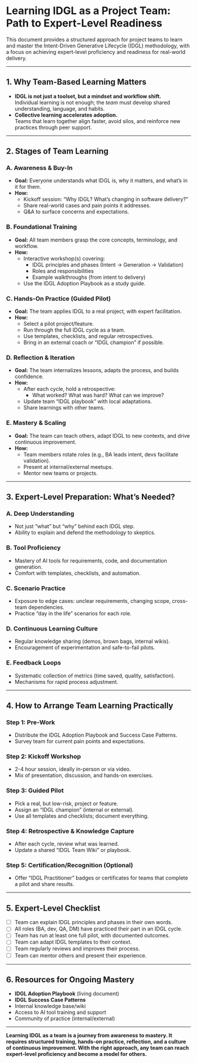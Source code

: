 # Learning IDGL as a Project Team: Path to Expert-Level Readiness

This document provides a structured approach for project teams to learn and master the Intent-Driven Generative Lifecycle (IDGL) methodology, with a focus on achieving expert-level proficiency and readiness for real-world delivery.

---

## 1. Why Team-Based Learning Matters

- **IDGL is not just a toolset, but a mindset and workflow shift.**  
  Individual learning is not enough; the *team* must develop shared understanding, language, and habits.
- **Collective learning accelerates adoption.**  
  Teams that learn together align faster, avoid silos, and reinforce new practices through peer support.

---

## 2. Stages of Team Learning

### A. Awareness & Buy-In
- **Goal:** Everyone understands what IDGL is, why it matters, and what’s in it for them.
- **How:**
  - Kickoff session: “Why IDGL? What’s changing in software delivery?”
  - Share real-world cases and pain points it addresses.
  - Q&A to surface concerns and expectations.

### B. Foundational Training
- **Goal:** All team members grasp the core concepts, terminology, and workflow.
- **How:**
  - Interactive workshop(s) covering:
    - IDGL principles and phases (Intent → Generation → Validation)
    - Roles and responsibilities
    - Example walkthroughs (from intent to delivery)
  - Use the IDGL Adoption Playbook as a study guide.

### C. Hands-On Practice (Guided Pilot)
- **Goal:** The team applies IDGL to a real project, with expert facilitation.
- **How:**
  - Select a pilot project/feature.
  - Run through the full IDGL cycle as a team.
  - Use templates, checklists, and regular retrospectives.
  - Bring in an external coach or “IDGL champion” if possible.

### D. Reflection & Iteration
- **Goal:** The team internalizes lessons, adapts the process, and builds confidence.
- **How:**
  - After each cycle, hold a retrospective:
    - What worked? What was hard? What can we improve?
  - Update team “IDGL playbook” with local adaptations.
  - Share learnings with other teams.

### E. Mastery & Scaling
- **Goal:** The team can teach others, adapt IDGL to new contexts, and drive continuous improvement.
- **How:**
  - Team members rotate roles (e.g., BA leads intent, devs facilitate validation).
  - Present at internal/external meetups.
  - Mentor new teams or projects.

---

## 3. Expert-Level Preparation: What’s Needed?

### A. Deep Understanding
- Not just “what” but “why” behind each IDGL step.
- Ability to explain and defend the methodology to skeptics.

### B. Tool Proficiency
- Mastery of AI tools for requirements, code, and documentation generation.
- Comfort with templates, checklists, and automation.

### C. Scenario Practice
- Exposure to edge cases: unclear requirements, changing scope, cross-team dependencies.
- Practice “day in the life” scenarios for each role.

### D. Continuous Learning Culture
- Regular knowledge sharing (demos, brown bags, internal wikis).
- Encouragement of experimentation and safe-to-fail pilots.

### E. Feedback Loops
- Systematic collection of metrics (time saved, quality, satisfaction).
- Mechanisms for rapid process adjustment.

---

## 4. How to Arrange Team Learning Practically

### Step 1: Pre-Work
- Distribute the IDGL Adoption Playbook and Success Case Patterns.
- Survey team for current pain points and expectations.

### Step 2: Kickoff Workshop
- 2-4 hour session, ideally in-person or via video.
- Mix of presentation, discussion, and hands-on exercises.

### Step 3: Guided Pilot
- Pick a real, but low-risk, project or feature.
- Assign an “IDGL champion” (internal or external).
- Use all templates and checklists; document everything.

### Step 4: Retrospective & Knowledge Capture
- After each cycle, review what was learned.
- Update a shared “IDGL Team Wiki” or playbook.

### Step 5: Certification/Recognition (Optional)
- Offer “IDGL Practitioner” badges or certificates for teams that complete a pilot and share results.

---

## 5. Expert-Level Checklist

- [ ] Team can explain IDGL principles and phases in their own words.
- [ ] All roles (BA, dev, QA, DM) have practiced their part in an IDGL cycle.
- [ ] Team has run at least one full pilot, with documented outcomes.
- [ ] Team can adapt IDGL templates to their context.
- [ ] Team regularly reviews and improves their process.
- [ ] Team can mentor others and present their experience.

---

## 6. Resources for Ongoing Mastery

- **IDGL Adoption Playbook** (living document)
- **IDGL Success Case Patterns**
- Internal knowledge base/wiki
- Access to AI tool training and support
- Community of practice (internal/external)

---

**Learning IDGL as a team is a journey from awareness to mastery. It requires structured training, hands-on practice, reflection, and a culture of continuous improvement. With the right approach, any team can reach expert-level proficiency and become a model for others.** 